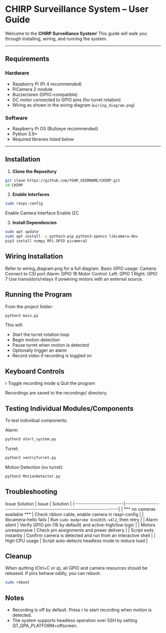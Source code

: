 # CHIRP Surveillance System – User Guide

Welcome to the **CHIRP Surveillance System**! This guide will walk you through installing, wiring, and running the system.

---

## Requirements

### Hardware

- Raspberry Pi (Pi 4 recommended)
- PiCamera 2 module
- Buzzer/siren (GPIO-compatible)
- DC motor connected to GPIO pins (for turret rotation)
- Wiring as shown in the wiring diagram (`wiring_diagram.png`)

### Software

- Raspberry Pi OS (Bullseye recommended)
- Python 3.9+
- Required libraries listed below

---

## Installation

1. **Clone the Repository**

```bash
git clone https://github.com/YOUR_USERNAME/CHIRP.git
cd CHIRP
```

2. **Enable Interfaces**
 
```bash
sudo raspi-config
```
Enable Camera Interface
Enable I2C

3. **Install Dependencies**

```bash
sudo apt update
sudo apt install -y python3-pip python3-opencv libcamera-dev
pip3 install numpy RPi.GPIO picamera2
```

## Wiring Installation
Refer to wiring_diagram.png for a full diagram. Basic GPIO usage:
Camera: Connect to CSI port
Alarm: GPIO 16
Motor Control:
Left: GPIO 1
Right: GPIO 7
Use transistors/relays if powering motors with an external source.

## Running the Program
From the project folder:
```bash
python3 main.py
```
This will:
- Start the turret rotation loop
- Begin motion detection
- Pause turret when motion is detected
- Optionally trigger an alarm
- Record video if recording is toggled on

## Keyboard Controls
r	Toggle recording mode
q	Quit the program

Recordings are saved to the recordings/ directory.

## Testing Individual Modules/Components
To test individual components:

Alarm:
```bash
python3 alert_system.py
```

Turret:

```bash
python3 sentryTurret.py
```

Motion Detection (no turret):
```bash
python3 MotionDetector.py
```

## Troubleshooting
Issue	Solution
| Issue                   | Solution                                                                 |
|-------------------------|--------------------------------------------------------------------------|
| *** no cameras available *** | Check ribbon cable, enable camera in raspi-config                    |
| libcamera-hello fails   | Run `sudo modprobe bcm2835-v4l2`, then retry                             |
| Alarm silent            | Verify GPIO pin (16 by default) and active-high/low logic               |
| Motors unresponsive     | Check pin assignments and power delivery                                |
| Script exits instantly  | Confirm camera is detected and run from an interactive shell            |
| High CPU usage          | Script auto-detects headless mode to reduce load                        |

## Cleanup
When quitting (Ctrl+C or q), all GPIO and camera resources should be released. If pins behave oddly, you can reboot:
```bash
sudo reboot
```

## Notes
- Recording is off by default. Press r to start recording when motion is detected.
- The system supports headless operation over SSH by setting QT_QPA_PLATFORM=offscreen.

